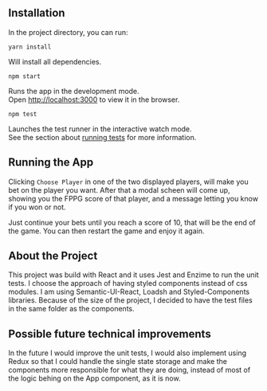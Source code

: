 
## Installation

In the project directory, you can run:

`yarn install`

Will install all dependencies.

`npm start`

Runs the app in the development mode.<br />
Open [http://localhost:3000](http://localhost:3000) to view it in the browser.

`npm test`

Launches the test runner in the interactive watch mode.<br />
See the section about [running tests](https://facebook.github.io/create-react-app/docs/running-tests) for more information.


## Running the App

Clicking `Choose Player` in one of the two displayed players, will make you bet on the player you want. After that a modal scheen will come up, showing you the FPPG score of that player, and a message letting you know if you won or not.

Just continue your bets until you reach a score of 10, that will be the end of the game. You can then restart the game and enjoy it again.

## About the Project

This project was build with React and it uses Jest and Enzime to run the unit tests.
I choose the approach of having styled components instead of css modules.
I am using Semantic-UI-React, Loadsh and Styled-Components libraries.
Because of the size of the project, I decided to have the test files in the same folder as the components.


## Possible future technical improvements

In the future I would improve the unit tests, I would also implement using Redux so that I could handle the single state storage and make the components more responsible for what they are doing, instead of most of the logic behing on the App component, as it is now.